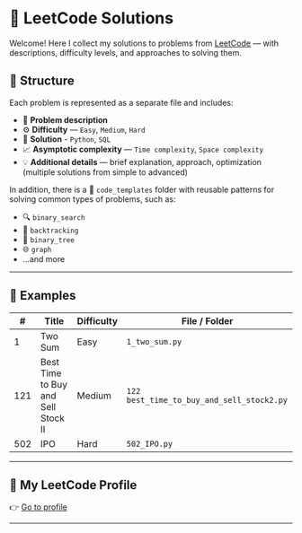 # 🧠 LeetCode Solutions

Welcome! Here I collect my solutions to problems from [LeetCode](https://leetcode.com/) — with descriptions, 
difficulty levels, and approaches to solving them.

## 📌 Structure

Each problem is represented as a separate file and includes:

- 📄 **Problem description**
- ⚙️ **Difficulty** — `Easy`, `Medium`, `Hard`
- 🧮 **Solution** - `Python`, `SQL`
- 📈 **Asymptotic complexity** — `Time complexity`, `Space complexity`
- 💡 **Additional details** — brief explanation, approach, optimization (multiple solutions from simple to advanced)

In addition, there is a 📁 `code_templates` folder with reusable patterns for solving common types of problems, such as:

- 🔍 `binary_search`
- 🧩 `backtracking`
- 🌳 `binary_tree`
- 🌐 `graph`
- ...and more
---

## 📂 Examples

| #   | Title                              | Difficulty | File / Folder                             |
|-----|------------------------------------|------------|-------------------------------------------|
| 1   | Two Sum                            | Easy       | `1_two_sum.py`                            |
| 121 | Best Time to Buy and Sell Stock II | Medium     | `122 best_time_to_buy_and_sell_stock2.py` |
| 502 | IPO                                | Hard       | `502_IPO.py`                              |

---

## 🔗 My LeetCode Profile

👉 [Go to profile](https://leetcode.com/mpanaryin/)

---